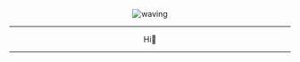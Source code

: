 <div align="center">
    <img src="https://thumbs.gfycat.com/UnawareTallLice-max-1mb.gif" alt="waving">
</div>
<hr>
<div align="center">
    Hi🥳 
</div>
<hr>



